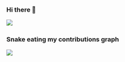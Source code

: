### Hi there 👋
<img src = "https://github-readme-stats.vercel.app/api?username=aliujia&show_icons=true&theme=radical">

### Snake eating my contributions graph
<picture>
  <source media = "(prefers-color-scheme:dark)" srcset = "<https://raw.githubusercontent.com/aliujia/aliujia/output/github-contribution-grid-snake-dark.svg>"/>
  <source media = "(prefers-color-scheme:light)" srcset = "<https://raw.githubusercontent.com/aliujia/aliujia/output/github-contribution-grid-snake.svg>"/>
  <img src = "<https://raw.githubusercontent.com/aliujia/aliujia/output/github-contribution-grid-snake.svg>"/>
</picture>

<!--
**aliujia/aliujia** is a ✨ _special_ ✨ repository because its `README.md` (this file) appears on your GitHub profile.

Here are some ideas to get you started:

- 🔭 I’m currently working on ...
- 🌱 I’m currently learning ...
- 👯 I’m looking to collaborate on ...
- 🤔 I’m looking for help with ...
- 💬 Ask me about ...
- 📫 How to reach me: ...
- 😄 Pronouns: ...
- ⚡ Fun fact: ...
-->
